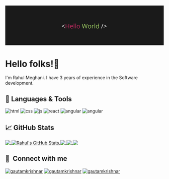 
<!--
**RaHuLMeghani24/RaHuLMeghani24** is a ✨ _special_ ✨ repository because its `README.md` (this file) appears on your GitHub profile.

Here are some ideas to get you started:

- 🔭 I’m currently working on ...
- 🌱 I’m currently learning ...
- 👯 I’m looking to collaborate on ...
- 🤔 I’m looking for help with ...
- 💬 Ask me about ...
- 📫 How to reach me: ...
- 😄 Pronouns: ...
- ⚡ Fun fact: ...
-->


![Header](https://github.com/AashimaAhuja/AashimaAhuja/blob/main/images/banner.png)

# Hello folks!👋

I'm Rahul Meghani. I have 3 years of experience in the Software development. 


## 🔧 Languages & Tools
<p align='left'>
  <img src="https://upload.wikimedia.org/wikipedia/commons/thumb/6/61/HTML5_logo_and_wordmark.svg/2048px-HTML5_logo_and_wordmark.svg.png" alt="html" width="40" height="40">
  <img src='https://upload.wikimedia.org/wikipedia/commons/thumb/d/d5/CSS3_logo_and_wordmark.svg/1200px-CSS3_logo_and_wordmark.svg.png' alt="css" width="40" height="40">
  <img src='https://upload.wikimedia.org/wikipedia/commons/6/6a/JavaScript-logo.png' height='30' width='40' alt="js">
   <img src="https://upload.wikimedia.org/wikipedia/commons/thumb/a/a7/React-icon.svg/1280px-React-icon.svg.png" alt="react" width="40" height="40"/>
   <img src="https://dwglogo.com/wp-content/uploads/2017/12/Spring_Framework_logo_01-1024x707.png" alt="angular" width="40" height="40"/>
   <img src="https://blog.savoirfairelinux.com/en-ca/wp-content/uploads/sites/2/2017/11/Python-Logo-PNG-Image-1.png" alt="angular" width="50" height="40"/>
</p>


## &#x1f4c8; GitHub Stats
<a href="https://github.com/RaHuLMeghani24/RaHuLMeghani24">
  <img align="center" src="https://github-readme-stats.vercel.app/api/top-langs/?username=RaHuLMeghani24&title_color=ffffff&text_color=c9cacc&icon_color=2bbc8a&bg_color=1d1f21&langs_count=3" />
</a>
<a href="https://github.com/RaHuLMeghani24/RaHuLMeghani24">
  <img align="center" src="https://github-readme-stats.vercel.app/api?username=RaHuLMeghani24&show_icons=true&line_height=27&count_private=true&title_color=ffffff&text_color=c9cacc&icon_color=2bbc8a&bg_color=1d1f21" alt="Rahul's GitHub Stats" />
</a>
<a href="https://github.com/RaHuLMeghani24/RaHuLMeghani24">
   <img align="center" src="https://github-readme-stats.vercel.app/api/?username=RaHuLMeghani24&repo=airbnb-clone&title_color=ffffff&text_color=c9cacc&icon_color=2bbc8a&bg_color=1d1f21" />
</a>
<a href="https://github.com/RaHuLMeghani24/RaHuLMeghani24">
   <img align="center" src="https://github-readme-stats.vercel.app/api/?username=RaHuLMeghani24&repo=metaverse-app&title_color=ffffff&text_color=c9cacc&icon_color=2bbc8a&bg_color=1d1f21" />
</a>
<a href="https://github.com/RaHuLMeghani24/RaHuLMeghani24">
   <img align="center" src="https://github-readme-stats.vercel.app/api/?username=RaHuLMeghani24&repo=cricket-data-processor&title_color=ffffff&text_color=c9cacc&icon_color=2bbc8a&bg_color=1d1f21" />
</a>

## 🔗 &nbsp;**Connect with me**
<p align="left">
<a href="https://twitter.com/Netfreak24" target="blank"><img align="center" src="https://raw.githubusercontent.com/rahuldkjain/github-profile-readme-generator/master/src/images/icons/Social/twitter.svg" alt="gautamkrishnar" height="30" width="40" /></a>
<a href="https://linkedin.com/in/rahuljmeghani" target="blank"><img align="center" src="https://raw.githubusercontent.com/rahuldkjain/github-profile-readme-generator/master/src/images/icons/Social/linked-in-alt.svg" alt="gautamkrishnar" height="30" width="40" /></a>
<!-- <a href="https://stackoverflow.com/users/4214976" target="blank"><img align="center" src="https://raw.githubusercontent.com/rahuldkjain/github-profile-readme-generator/master/src/images/icons/Social/stack-overflow.svg" alt="4214976" height="30" width="40" /></a> -->
<a href="https://instagram.com/netfreak29" target="blank"><img align="center" src="https://raw.githubusercontent.com/rahuldkjain/github-profile-readme-generator/master/src/images/icons/Social/instagram.svg" alt="gautamkrishnar" height="30" width="40" /></a>



[1.1]: https://i.imgur.com/Vahbdkj.png (linkedin icon)
